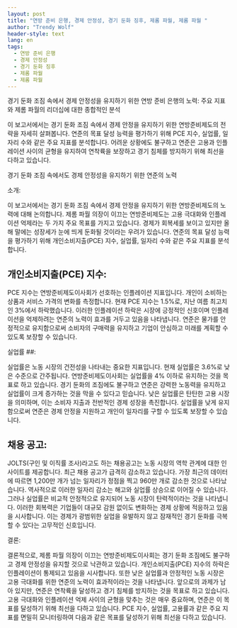 ```yaml
---
layout: post
title: "연방 준비 은행, 경제 안정성, 경기 둔화 징후, 제롬 파월, 제롬 파월 "
author: "Trendy Wolf"
header-style: text
lang: en
tags:
  - 연방 준비 은행
  - 경제 안정성
  - 경기 둔화 징후
  - 제롬 파월
  - 제롬 파월
---
```


경기 둔화 조짐 속에서 경제 안정성을 유지하기 위한 연방 준비 은행의 노력: 주요 지표와 제롬 파월의 리더십에 대한 종합적인 분석

이 보고서에서는 경기 둔화 조짐 속에서 경제 안정을 유지하기 위한 연방준비제도의 전략을 자세히 살펴봅니다. 연준의 목표 달성 능력을 평가하기 위해 PCE 지수, 실업률, 일자리 수와 같은 주요 지표를 분석합니다. 어려운 상황에도 불구하고 연준은 고용과 인플레이션 사이의 균형을 유지하여 연착륙을 보장하고 경기 침체를 방지하기 위해 최선을 다하고 있습니다.

경기 둔화 조짐 속에서도 경제 안정성을 유지하기 위한 연준의 노력

소개:

이 보고서에서는 경기 둔화 조짐 속에서 경제 안정을 유지하기 위한 연방준비제도의 노력에 대해 논의합니다. 제롬 파월 의장이 이끄는 연방준비제도는 고용 극대화와 인플레이션 억제라는 두 가지 주요 목표를 가지고 있습니다. 경제가 회복세를 보이고 있지만 올해 말에는 성장세가 눈에 띄게 둔화될 것이라는 우려가 있습니다. 연준의 목표 달성 능력을 평가하기 위해 개인소비지출(PCE) 지수, 실업률, 일자리 수와 같은 주요 지표를 분석합니다. 

## 개인소비지출(PCE) 지수:

PCE 지수는 연방준비제도이사회가 선호하는 인플레이션 지표입니다. 개인이 소비하는 상품과 서비스 가격의 변화를 측정합니다. 현재 PCE 지수는 1.5%로, 지난 여름 최고치인 3%에서 하락했습니다. 이러한 인플레이션 하락은 시장에 긍정적인 신호이며 인플레이션을 억제하려는 연준의 노력이 효과를 거두고 있음을 나타냅니다. 연준은 물가를 안정적으로 유지함으로써 소비자의 구매력을 유지하고 기업이 안심하고 미래를 계획할 수 있도록 보장할 수 있습니다. 

실업률 ##:

실업률은 노동 시장의 건전성을 나타내는 중요한 지표입니다. 현재 실업률은 3.6%로 낮은 수준으로 간주됩니다. 연방준비제도이사회는 실업률을 4% 이하로 유지하는 것을 목표로 하고 있습니다. 경기 둔화의 조짐에도 불구하고 연준은 강력한 노동력을 유지하고 실업률이 크게 증가하는 것을 막을 수 있다고 믿습니다. 낮은 실업률은 탄탄한 고용 시장을 의미하며, 이는 소비자 지출과 전반적인 경제 성장을 촉진합니다. 실업률을 낮게 유지함으로써 연준은 경제 안정을 지원하고 개인이 일자리를 구할 수 있도록 보장할 수 있습니다. 

## 채용 공고:

JOLTS(구인 및 이직률 조사)라고도 하는 채용공고는 노동 시장의 역학 관계에 대한 인사이트를 제공합니다. 최근 채용 공고가 급격히 감소하고 있습니다. 가장 최근의 데이터에 따르면 1,200만 개가 넘는 일자리가 정점을 찍고 960만 개로 감소한 것으로 나타났습니다. 역사적으로 이러한 일자리 감소는 해고와 실업률 상승으로 이어질 수 있습니다. 그러나 실업률은 비교적 안정적으로 유지되어 노동 시장이 탄력적이라는 것을 나타냅니다. 이러한 회복력은 기업들이 대규모 감원 없이도 변화하는 경제 상황에 적응하고 있음을 시사합니다. 이는 경제가 광범위한 실업을 유발하지 않고 잠재적인 경기 둔화를 극복할 수 있다는 고무적인 신호입니다.

결론:

결론적으로, 제롬 파월 의장이 이끄는 연방준비제도이사회는 경기 둔화 조짐에도 불구하고 경제 안정성을 유지할 것으로 낙관하고 있습니다. 개인소비지출(PCE) 지수의 하락은 인플레이션이 통제되고 있음을 시사합니다. 또한 낮은 실업률과 안정적인 노동 시장은 고용 극대화를 위한 연준의 노력이 효과적이라는 것을 나타냅니다. 앞으로의 과제가 남아 있지만, 연준은 연착륙을 달성하고 경기 침체를 방지하는 것을 목표로 하고 있습니다. 고용 극대화와 인플레이션 억제 사이의 균형을 맞추는 것은 매우 중요하며, 연준은 이 목표를 달성하기 위해 최선을 다하고 있습니다. PCE 지수, 실업률, 고용률과 같은 주요 지표를 면밀히 모니터링하여 다음과 같은 목표를 달성하기 위해 최선을 다하고 있습니다.
